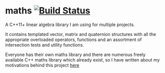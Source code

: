
# maths [![Build Status](https://travis-ci.org/polymonster/maths.svg?branch=master)](https://travis-ci.org/polymonster/maths)
A C++11+ linear algebra library I am using for multiple projects. 

It contains templated vector, matrix and quaternion structures with all the appropriate overloaded operators, functions and an assortment of intersection tests and utility functions.

Everyone has their own maths library and there are numerous freely available C++ maths library which already exist, so I have written about my motivations behind this project [here](http://www.polymonster.co.uk/articles.html)
